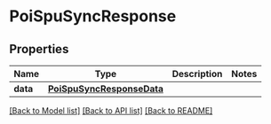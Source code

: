 # PoiSpuSyncResponse

## Properties
Name | Type | Description | Notes
------------ | ------------- | ------------- | -------------
**data** | [**PoiSpuSyncResponseData**](PoiSpuSyncResponseData.md) |  | 

[[Back to Model list]](../README.md#documentation-for-models) [[Back to API list]](../README.md#documentation-for-api-endpoints) [[Back to README]](../README.md)

